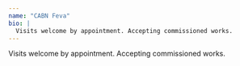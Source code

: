 ```yaml
---
name: "CABN Feva"
bio: |
  Visits welcome by appointment. Accepting commissioned works.
---
```

Visits welcome by appointment. Accepting commissioned works.
